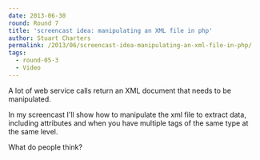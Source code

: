 ```yaml
---
date: 2013-06-30
round: Round 7
title: 'screencast idea: manipulating an XML file in php'
author: Stuart Charters
permalink: /2013/06/screencast-idea-manipulating-an-xml-file-in-php/
tags:
  - round-05-3
  - Video
---
```

A lot of web service calls return an XML document that needs to be manipulated.

In my screencast I'll show how to manipulate the xml file to extract data, including attributes and when you have multiple tags of the same type at the same level.

What do people think?
